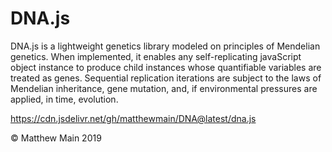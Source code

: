 # DNA.js

DNA.js is a lightweight genetics library modeled on principles of Mendelian genetics. When implemented, it enables any self-replicating javaScript object instance to produce child instances whose quantifiable variables are treated as genes. Sequential replication iterations are subject to the laws of Mendelian inheritance, gene mutation, and, if environmental pressures are applied, in time, evolution. 

https://cdn.jsdelivr.net/gh/matthewmain/DNA@latest/dna.js

© Matthew Main 2019
